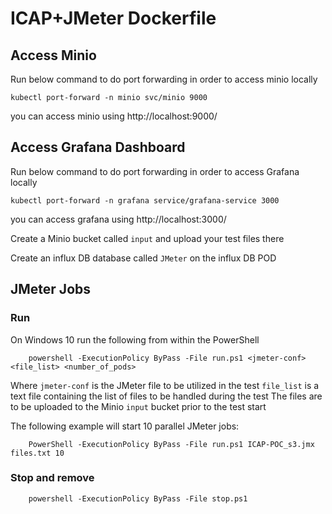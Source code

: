 # ICAP+JMeter Dockerfile

## Access Minio
Run below command to do port forwarding in order to access minio locally
```
kubectl port-forward -n minio svc/minio 9000
```
you can access minio using http://localhost:9000/
## Access Grafana Dashboard
Run below command to do port forwarding in order to access Grafana locally 
```
kubectl port-forward -n grafana service/grafana-service 3000
```
you can access grafana using http://localhost:3000/

Create a Minio bucket called `input` and upload your test files there

Create an influx DB database called `JMeter` on the influx DB POD

## JMeter Jobs
### Run
On Windows 10 run the following from within the PowerShell
```
    powershell -ExecutionPolicy ByPass -File run.ps1 <jmeter-conf> <file_list> <number_of_pods>
```
Where
`jmeter-conf` is the JMeter file to be utilized in the test
`file_list` is a text file containing the list of files to be handled during the test
The files are to be uploaded to the Minio `input` bucket prior to the test start

The following example will start 10 parallel JMeter jobs:
```
    PowerShell -ExecutionPolicy ByPass -File run.ps1 ICAP-POC_s3.jmx files.txt 10
```
### Stop and remove 
```
    powershell -ExecutionPolicy ByPass -File stop.ps1
```
